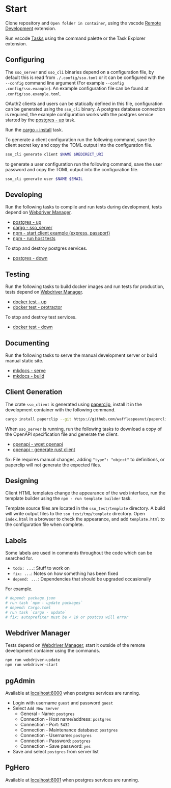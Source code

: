 # Start

Clone repository and `Open folder in container`, using the vscode [Remote Development](https://code.visualstudio.com/docs/remote/containers) extension.

Run vscode [Tasks](https://code.visualstudio.com/docs/editor/tasks) using the command palette or the Task Explorer extension.

## Configuring

The `sso_server` and `sso_cli` binaries depend on a configuration file, by default this is read from `./.config/sso.toml` or it can be configured with the `--config` command line argument (For example `--config .config/sso.example`). An example configuration file can be found at `.config/sso.example.toml`.

OAuth2 clients and users can be statically defined in this file, configuration can be generated using the `sso_cli` binary. A postgres database connection is required, the example configuration works with the postgres service started by the [postgres - up](tasks.md#postgres-up) task.

Run the [cargo - install](tasks.md#cargo-install) task.

To generate a client configuration run the following command, save the client secret key and copy the TOML output into the configuration file.

```bash
sso_cli generate client $NAME $REDIRECT_URI
```

to generate a user configuration run the following command, save the user password and copy the TOML output into the configuration file.

```bash
sso_cli generate user $NAME $EMAIL
```

## Developing

Run the following tasks to compile and run tests during development, tests depend on [Webdriver Manager](#webdriver-manager).

-   [postgres - up](tasks.md#postgres-up)
-   [cargo - sso_server](tasks.md#cargo-sso_server)
-   [npm - start client example (express, passport)](tasks.md#npm-start-client-example-express-passport)
-   [npm - run host tests](tasks.md#npm-run-host-tests)

To stop and destroy postgres services.

-   [postgres - down](tasks.md#postgres-down)

## Testing

Run the following tasks to build docker images and run tests for production, tests depend on [Webdriver Manager](#webdriver-manager).

-   [docker test - up](tasks.md#docker-test-up)
-   [docker test - protractor](tasks.md#docker-test-protractor)

To stop and destroy test services.

-   [docker test - down](tasks.md#docker-test-down)

## Documenting

Run the following tasks to serve the manual development server or build manual static site.

-   [mkdocs - serve](tasks.md#mkdocs-serve)
-   [mkdocs - build](tasks.md#mkdocs-build)

## Client Generation

The crate `sso_client` is generated using [paperclip](https://github.com/wafflespeanut/paperclip), install it in the development container with the following command.

```bash
cargo install paperclip --git https://github.com/wafflespeanut/paperclip --features cli
```

When `sso_server` is running, run the following tasks to download a copy of the OpenAPI specification file and generate the client.

-   [openapi - wget openapi](tasks.md#openapi-wget-openapi)
-   [openapi - generate rust client](tasks.md#openapi-generate-rust-client)

fix: File requires manual changes, adding `"type": "object"` to definitions, or paperclip will not generate the expected files.

## Designing

Client HTML templates change the appearance of the web interface, run the template builder using the `npm - run template builder` task.

Template source files are located in the `sso_test/template` directory. A build will write output files to the `sso_test/tmp/template` directory. Open `index.html` in a browser to check the appearance, and add `template.html` to the configuration file when complete.

## Labels

Some labels are used in comments throughout the code which can be searched for.

-   `todo: ...`: Stuff to work on
-   `fix: ...`: Notes on how something has been fixed
-   `depend: ...`: Dependencies that should be upgraded occasionally

For example.

```bash
# depend: package.json
# run task `npm - update packages`
# depend: Cargo.toml
# run task `cargo - update`
# fix: autoprefixer must be < 10 or postcss will error
```

## Webdriver Manager

Tests depend on [Webdriver Manager](https://www.npmjs.com/package/webdriver-manager), start it outside of the remote development container using the commands.

```bash
npm run webdriver-update
npm run webdriver-start
```

## pgAdmin

Available at [localhost:8000](http://localhost:8000) when postgres services are running.

-   Login with username `guest` and password `guest`
-   Select `Add New Server`
    -   General - Name: `postgres`
    -   Connection - Host name/address: `postgres`
    -   Connection - Port: `5432`
    -   Connection - Maintenance database: `postgres`
    -   Connection - Username: `postgres`
    -   Connection - Password: `postgres`
    -   Connection - Save password: `yes`
-   Save and select `postgres` from server list

## PgHero

Available at [localhost:8001](http://localhost:8001) when postgres services are running.
